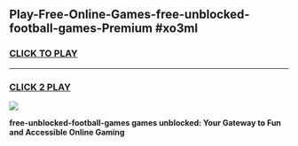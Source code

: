 
## Play-Free-Online-Games-free-unblocked-football-games-Premium #xo3ml
<h3>
<a href="https://premium.freeplayer.one?title=free-unblocked-football-games&ref=8M">CLICK TO PLAY</a></h3>
<hr>

<h3>
<a href="https://premium.freeplayer.one?title=free-unblocked-football-games&ref=8M">CLICK 2 PLAY</a>
  
</h3>

<a href="https://premium.freeplayer.one?title=free-unblocked-football-games&ref=8M"><img src="https://clearcache.store/games.png"></a>


**free-unblocked-football-games games unblocked: Your Gateway to Fun and Accessible Online Gaming**
